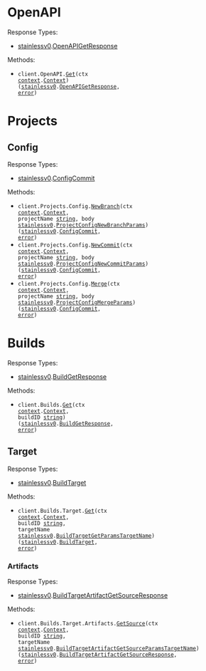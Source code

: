 # OpenAPI

Response Types:

- <a href="https://pkg.go.dev/github.com/stainless-sdks/stainless-v0-go">stainlessv0</a>.<a href="https://pkg.go.dev/github.com/stainless-sdks/stainless-v0-go#OpenAPIGetResponse">OpenAPIGetResponse</a>

Methods:

- <code title="get /v0/openapi">client.OpenAPI.<a href="https://pkg.go.dev/github.com/stainless-sdks/stainless-v0-go#OpenAPIService.Get">Get</a>(ctx <a href="https://pkg.go.dev/context">context</a>.<a href="https://pkg.go.dev/context#Context">Context</a>) (<a href="https://pkg.go.dev/github.com/stainless-sdks/stainless-v0-go">stainlessv0</a>.<a href="https://pkg.go.dev/github.com/stainless-sdks/stainless-v0-go#OpenAPIGetResponse">OpenAPIGetResponse</a>, <a href="https://pkg.go.dev/builtin#error">error</a>)</code>

# Projects

## Config

Response Types:

- <a href="https://pkg.go.dev/github.com/stainless-sdks/stainless-v0-go">stainlessv0</a>.<a href="https://pkg.go.dev/github.com/stainless-sdks/stainless-v0-go#ConfigCommit">ConfigCommit</a>

Methods:

- <code title="post /v0/projects/{projectName}/config/branches">client.Projects.Config.<a href="https://pkg.go.dev/github.com/stainless-sdks/stainless-v0-go#ProjectConfigService.NewBranch">NewBranch</a>(ctx <a href="https://pkg.go.dev/context">context</a>.<a href="https://pkg.go.dev/context#Context">Context</a>, projectName <a href="https://pkg.go.dev/builtin#string">string</a>, body <a href="https://pkg.go.dev/github.com/stainless-sdks/stainless-v0-go">stainlessv0</a>.<a href="https://pkg.go.dev/github.com/stainless-sdks/stainless-v0-go#ProjectConfigNewBranchParams">ProjectConfigNewBranchParams</a>) (<a href="https://pkg.go.dev/github.com/stainless-sdks/stainless-v0-go">stainlessv0</a>.<a href="https://pkg.go.dev/github.com/stainless-sdks/stainless-v0-go#ConfigCommit">ConfigCommit</a>, <a href="https://pkg.go.dev/builtin#error">error</a>)</code>
- <code title="post /v0/projects/{projectName}/config/commits">client.Projects.Config.<a href="https://pkg.go.dev/github.com/stainless-sdks/stainless-v0-go#ProjectConfigService.NewCommit">NewCommit</a>(ctx <a href="https://pkg.go.dev/context">context</a>.<a href="https://pkg.go.dev/context#Context">Context</a>, projectName <a href="https://pkg.go.dev/builtin#string">string</a>, body <a href="https://pkg.go.dev/github.com/stainless-sdks/stainless-v0-go">stainlessv0</a>.<a href="https://pkg.go.dev/github.com/stainless-sdks/stainless-v0-go#ProjectConfigNewCommitParams">ProjectConfigNewCommitParams</a>) (<a href="https://pkg.go.dev/github.com/stainless-sdks/stainless-v0-go">stainlessv0</a>.<a href="https://pkg.go.dev/github.com/stainless-sdks/stainless-v0-go#ConfigCommit">ConfigCommit</a>, <a href="https://pkg.go.dev/builtin#error">error</a>)</code>
- <code title="post /v0/projects/{projectName}/config/merge">client.Projects.Config.<a href="https://pkg.go.dev/github.com/stainless-sdks/stainless-v0-go#ProjectConfigService.Merge">Merge</a>(ctx <a href="https://pkg.go.dev/context">context</a>.<a href="https://pkg.go.dev/context#Context">Context</a>, projectName <a href="https://pkg.go.dev/builtin#string">string</a>, body <a href="https://pkg.go.dev/github.com/stainless-sdks/stainless-v0-go">stainlessv0</a>.<a href="https://pkg.go.dev/github.com/stainless-sdks/stainless-v0-go#ProjectConfigMergeParams">ProjectConfigMergeParams</a>) (<a href="https://pkg.go.dev/github.com/stainless-sdks/stainless-v0-go">stainlessv0</a>.<a href="https://pkg.go.dev/github.com/stainless-sdks/stainless-v0-go#ConfigCommit">ConfigCommit</a>, <a href="https://pkg.go.dev/builtin#error">error</a>)</code>

# Builds

Response Types:

- <a href="https://pkg.go.dev/github.com/stainless-sdks/stainless-v0-go">stainlessv0</a>.<a href="https://pkg.go.dev/github.com/stainless-sdks/stainless-v0-go#BuildGetResponse">BuildGetResponse</a>

Methods:

- <code title="get /v0/builds/{buildId}">client.Builds.<a href="https://pkg.go.dev/github.com/stainless-sdks/stainless-v0-go#BuildService.Get">Get</a>(ctx <a href="https://pkg.go.dev/context">context</a>.<a href="https://pkg.go.dev/context#Context">Context</a>, buildID <a href="https://pkg.go.dev/builtin#string">string</a>) (<a href="https://pkg.go.dev/github.com/stainless-sdks/stainless-v0-go">stainlessv0</a>.<a href="https://pkg.go.dev/github.com/stainless-sdks/stainless-v0-go#BuildGetResponse">BuildGetResponse</a>, <a href="https://pkg.go.dev/builtin#error">error</a>)</code>

## Target

Response Types:

- <a href="https://pkg.go.dev/github.com/stainless-sdks/stainless-v0-go">stainlessv0</a>.<a href="https://pkg.go.dev/github.com/stainless-sdks/stainless-v0-go#BuildTarget">BuildTarget</a>

Methods:

- <code title="get /v0/builds/{buildId}/target/{targetName}">client.Builds.Target.<a href="https://pkg.go.dev/github.com/stainless-sdks/stainless-v0-go#BuildTargetService.Get">Get</a>(ctx <a href="https://pkg.go.dev/context">context</a>.<a href="https://pkg.go.dev/context#Context">Context</a>, buildID <a href="https://pkg.go.dev/builtin#string">string</a>, targetName <a href="https://pkg.go.dev/github.com/stainless-sdks/stainless-v0-go">stainlessv0</a>.<a href="https://pkg.go.dev/github.com/stainless-sdks/stainless-v0-go#BuildTargetGetParamsTargetName">BuildTargetGetParamsTargetName</a>) (<a href="https://pkg.go.dev/github.com/stainless-sdks/stainless-v0-go">stainlessv0</a>.<a href="https://pkg.go.dev/github.com/stainless-sdks/stainless-v0-go#BuildTarget">BuildTarget</a>, <a href="https://pkg.go.dev/builtin#error">error</a>)</code>

### Artifacts

Response Types:

- <a href="https://pkg.go.dev/github.com/stainless-sdks/stainless-v0-go">stainlessv0</a>.<a href="https://pkg.go.dev/github.com/stainless-sdks/stainless-v0-go#BuildTargetArtifactGetSourceResponse">BuildTargetArtifactGetSourceResponse</a>

Methods:

- <code title="get /v0/builds/{buildId}/target/{targetName}/artifacts/source">client.Builds.Target.Artifacts.<a href="https://pkg.go.dev/github.com/stainless-sdks/stainless-v0-go#BuildTargetArtifactService.GetSource">GetSource</a>(ctx <a href="https://pkg.go.dev/context">context</a>.<a href="https://pkg.go.dev/context#Context">Context</a>, buildID <a href="https://pkg.go.dev/builtin#string">string</a>, targetName <a href="https://pkg.go.dev/github.com/stainless-sdks/stainless-v0-go">stainlessv0</a>.<a href="https://pkg.go.dev/github.com/stainless-sdks/stainless-v0-go#BuildTargetArtifactGetSourceParamsTargetName">BuildTargetArtifactGetSourceParamsTargetName</a>) (<a href="https://pkg.go.dev/github.com/stainless-sdks/stainless-v0-go">stainlessv0</a>.<a href="https://pkg.go.dev/github.com/stainless-sdks/stainless-v0-go#BuildTargetArtifactGetSourceResponse">BuildTargetArtifactGetSourceResponse</a>, <a href="https://pkg.go.dev/builtin#error">error</a>)</code>

